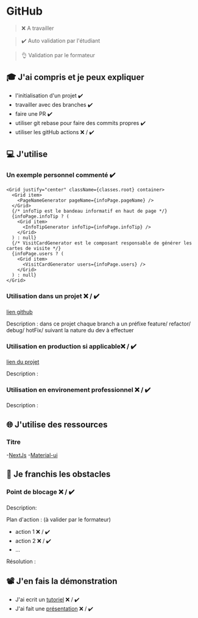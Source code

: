 # GitHub

> ❌ A travailler

> ✔️ Auto validation par l'étudiant

> 👌 Validation par le formateur

## 🎓 J'ai compris et je peux expliquer

- l'initialisation d'un projet ✔️
- travailler avec des branches ✔️
- faire une PR ✔️
- utiliser git rebase pour faire des commits propres ✔️
- utiliser les gitHub actions ❌ / ✔️

## 💻 J'utilise

### Un exemple personnel commenté ✔️

    <Grid justify="center" className={classes.root} container>
      <Grid item>
        <PageNameGenerator pageName={infoPage.pageName} />
      </Grid>
      {/* infoTip est le bandeau informatif en haut de page */}
      {infoPage.infoTip ? (
        <Grid item>
          <InfoTipGenerator infoTip={infoPage.infoTip} />
        </Grid>
      ) : null}
      {/* VisitCardGenerator est le composant responsable de générer les cartes de visite */}
      {infoPage.users ? (
        <Grid item>
          <VisitCardGenerator users={infoPage.users} />
        </Grid>
      ) : null}
    </Grid>

### Utilisation dans un projet ❌ / ✔️

[lien github](https://github.com/guigzzz31/vitrine-next-material-ui)

Description :
dans ce projet chaque branch a un préfixe feature/ refactor/ debug/ hotFix/ suivant la nature du dev à effectuer

### Utilisation en production si applicable❌ / ✔️

[lien du projet](...)

Description :

### Utilisation en environement professionnel ❌ / ✔️

Description :

## 🌐 J'utilise des ressources

### Titre

-[NextJs](https://nextjs.org/) -[Material-ui](https://material-ui.com/getting-started/installation/)

## 🚧 Je franchis les obstacles

### Point de blocage ❌ / ✔️

Description:

Plan d'action : (à valider par le formateur)

- action 1 ❌ / ✔️
- action 2 ❌ / ✔️
- ...

Résolution :

## 📽️ J'en fais la démonstration

- J'ai ecrit un [tutoriel](...) ❌ / ✔️
- J'ai fait une [présentation](...) ❌ / ✔️
